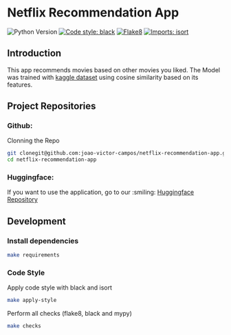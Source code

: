 # Netflix Recommendation App


![Python Version](https://img.shields.io/badge/python-3.10-green)
[![Code style: black](https://img.shields.io/badge/code%20style-black-000000.svg)](https://github.com/psf/black)
[![Flake8](https://img.shields.io/badge/code%20quality-flake8-blue)](https://github.com/PyCQA/flake8)
[![Imports: isort](https://img.shields.io/badge/%20imports-isort-%231674b1?style=flat&labelColor=ef8336)](https://pycqa.github.io/isort/)


## Introduction
This app recommends movies based on other movies you liked.
The Model was trained with [kaggle dataset](https://www.kaggle.com/datasets/victorsoeiro/netflix-tv-shows-and-movies) using cosine similarity based on its features.

## Project Repositories

### Github:
Clonning the Repo

```bash
git clonegit@github.com:joao-victor-campos/netflix-recommendation-app.git
cd netflix-recommendation-app
```

### Huggingface:

If you want to use the application, go to our :smiling: [Huggingface Repository](https://huggingface.co/spaces/joao-victor-campos/netflix-recommensation-model) 


## Development

### Install dependencies

```bash
make requirements
```

### Code Style
Apply code style with black and isort
```bash
make apply-style
```

Perform all checks (flake8, black and mypy)
```bash
make checks
```

